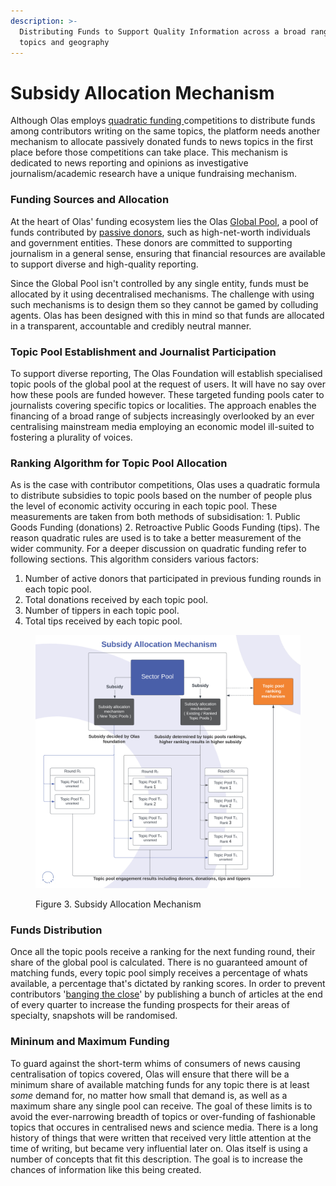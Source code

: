 ```yaml
---
description: >-
  Distributing Funds to Support Quality Information across a broad range of
  topics and geography
---
```


# Subsidy Allocation Mechanism

Although Olas employs [quadratic funding ](quadratic-funding-competitions.md)competitions to distribute funds among contributors writing on the same topics, the platform needs another mechanism to allocate passively donated funds to news topics in the first place before those competitions can take place. This mechanism is dedicated to news reporting and opinions as investigative journalism/academic research have a unique fundraising mechanism.&#x20;

### **Funding Sources and Allocation**

At the heart of Olas' funding ecosystem lies the Olas [Global Pool](../../../components/funding-pools.md), a pool of funds contributed by [passive donors](../../../participants/donor.md#donor-classification), such as high-net-worth individuals and government entities. These donors are committed to supporting journalism in a general sense, ensuring that financial resources are available to support diverse and high-quality reporting.

Since the Global Pool isn't controlled by any single entity, funds must be allocated by it using decentralised mechanisms. The challenge with using such mechanisms is to design them so they cannot be gamed by colluding agents. Olas has been designed with this in mind so that funds are allocated in a transparent, accountable and credibly neutral manner.&#x20;

### **Topic Pool Establishment and Journalist Participation**

To support diverse reporting, The Olas Foundation will establish specialised topic pools of the global pool at the request of users. It will have no say over how these pools are funded however. These targeted funding pools cater to journalists covering specific topics or localities. The approach enables the financing of a broad range of subjects increasingly overlooked by an ever centralising mainstream media employing an economic model ill-suited to fostering a plurality of voices.&#x20;

### **Ranking Algorithm for Topic Pool Allocation**

As is the case with contributor competitions, Olas uses a quadratic formula to distribute subsidies to topic pools based on the number of people plus the level of economic activity occuring in each topic pool. These measurements are taken from both methods of subsidisation: 1. Public Goods Funding (donations) 2. Retroactive Public Goods Funding (tips). The reason quadratic rules are used is to take a better measurement of the wider community. For a deeper discussion on quadratic funding refer to following sections. This algorithm considers various factors:

1. Number of active donors that participated in previous funding rounds in each topic pool.
2. Total donations received by each topic pool.
3. Number of tippers in each topic pool.
4. Total tips received by each topic pool.

<figure><img src="../../../.gitbook/assets/Olas Subsidy Allocation Mechanism Diagram .png" alt=""><figcaption><p>Figure 3. Subsidy Allocation Mechanism</p></figcaption></figure>

### **Funds Distribution**

Once all the topic pools receive a ranking for the next funding round, their share of the global pool is calculated. There is no guaranteed amount of matching funds, every topic pool simply receives a percentage of whats available, a percentage that's dictated by ranking scores. In order to prevent contributors '[banging the close](https://www.marketswiki.com/wiki/Banging\_the\_Close)' by publishing a bunch of articles at the end of every quarter to increase the funding prospects for their areas of specialty, snapshots will be randomised. &#x20;

### **Mininum and Maximum Funding**

To guard against the short-term whims of consumers of news causing centralisation of topics covered, Olas will ensure that there will be a minimum share of available matching funds for any topic there is at least _some_ demand for, no matter how small that demand is, as well as a maximum share any single pool can receive. The goal of these limits is to avoid the ever-narrowing breadth of topics or over-funding of fashionable topics that occures in centralised news and science media. There is a long history of things that were written that received very little attention at the time of writing, but became very influential later on. Olas itself is using a number of concepts that fit this description. The goal is to increase the chances of information like this being created.   &#x20;
